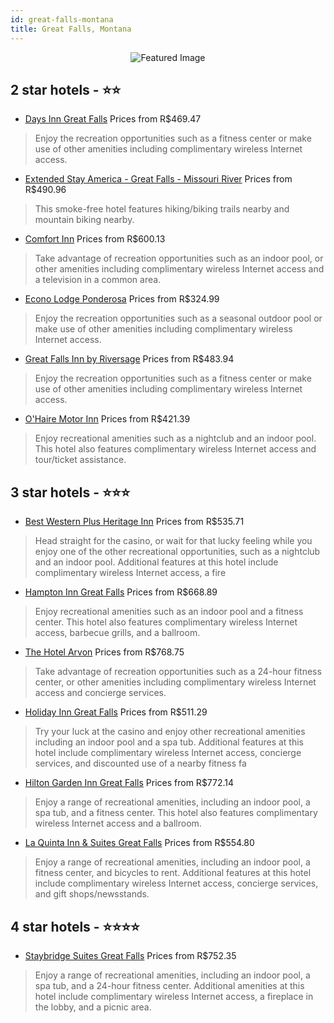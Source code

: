 ```yaml
---
id: great-falls-montana
title: Great Falls, Montana
---
```


<center><img src="https://i.travelapi.com/hotels/1000000/10000/400/303/8441b2c1_z.jpg" alt="Featured Image" /></center>


##  2 star hotels - ⭐️⭐️

-    [Days Inn Great Falls](https://us.hurb.com/br/hotels/great-falls/days-inn-great-falls-JNP-JP148261?cmp=18055) Prices from R$469.47
   > Enjoy the recreation opportunities such as a fitness center or make use of other amenities including complimentary wireless Internet access.
-    [Extended Stay America - Great Falls - Missouri River](https://us.hurb.com/br/hotels/great-falls/extended-stay-america-great-falls-missouri-river-JNP-JP616679?cmp=18055) Prices from R$490.96
   > This smoke-free hotel features hiking/biking trails nearby and mountain biking nearby.
-    [Comfort Inn](https://us.hurb.com/br/hotels/great-falls/comfort-inn-JNP-JP316681?cmp=18055) Prices from R$600.13
   > Take advantage of recreation opportunities such as an indoor pool, or other amenities including complimentary wireless Internet access and a television in a common area.
-    [Econo Lodge Ponderosa](https://us.hurb.com/br/hotels/great-falls/econo-lodge-ponderosa-JNP-JP022908?cmp=18055) Prices from R$324.99
   > Enjoy the recreation opportunities such as a seasonal outdoor pool or make use of other amenities including complimentary wireless Internet access.
-    [Great Falls Inn by Riversage](https://us.hurb.com/br/hotels/great-falls/great-falls-inn-by-riversage-JNP-JP919831?cmp=18055) Prices from R$483.94
   > Enjoy the recreation opportunities such as a fitness center or make use of other amenities including complimentary wireless Internet access.
-    [O'Haire Motor Inn](https://us.hurb.com/br/hotels/great-falls/o-haire-motor-inn-JNP-JP188217?cmp=18055) Prices from R$421.39
   > Enjoy recreational amenities such as a nightclub and an indoor pool. This hotel also features complimentary wireless Internet access and tour/ticket assistance.

##  3 star hotels - ⭐️⭐️⭐️

-    [Best Western Plus Heritage Inn](https://us.hurb.com/br/hotels/great-falls/best-western-plus-heritage-inn-JNP-JP257451?cmp=18055) Prices from R$535.71
   > Head straight for the casino, or wait for that lucky feeling while you enjoy one of the other recreational opportunities, such as a nightclub and an indoor pool. Additional features at this hotel include complimentary wireless Internet access, a fire
-    [Hampton Inn Great Falls](https://us.hurb.com/br/hotels/great-falls/hampton-inn-great-falls-JNP-JP022910?cmp=18055) Prices from R$668.89
   > Enjoy recreational amenities such as an indoor pool and a fitness center. This hotel also features complimentary wireless Internet access, barbecue grills, and a ballroom.
-    [The Hotel Arvon](https://us.hurb.com/br/hotels/great-falls/the-hotel-arvon-JNP-JP259085?cmp=18055) Prices from R$768.75
   > Take advantage of recreation opportunities such as a 24-hour fitness center, or other amenities including complimentary wireless Internet access and concierge services.
-    [Holiday Inn Great Falls](https://us.hurb.com/br/hotels/great-falls/holiday-inn-great-falls-JNP-JP972427?cmp=18055) Prices from R$511.29
   > Try your luck at the casino and enjoy other recreational amenities including an indoor pool and a spa tub. Additional features at this hotel include complimentary wireless Internet access, concierge services, and discounted use of a nearby fitness fa
-    [Hilton Garden Inn Great Falls](https://us.hurb.com/br/hotels/great-falls/hilton-garden-inn-great-falls-JNP-JP022911?cmp=18055) Prices from R$772.14
   > Enjoy a range of recreational amenities, including an indoor pool, a spa tub, and a fitness center. This hotel also features complimentary wireless Internet access and a ballroom.
-    [La Quinta Inn & Suites Great Falls](https://us.hurb.com/br/hotels/great-falls/la-quinta-inn-suites-great-falls-JNP-JP850309?cmp=18055) Prices from R$554.80
   > Enjoy a range of recreational amenities, including an indoor pool, a fitness center, and bicycles to rent. Additional features at this hotel include complimentary wireless Internet access, concierge services, and gift shops/newsstands.

##  4 star hotels - ⭐️⭐️⭐️⭐️

-    [Staybridge Suites Great Falls](https://us.hurb.com/br/hotels/great-falls/staybridge-suites-great-falls-JNP-JP073127?cmp=18055) Prices from R$752.35
   > Enjoy a range of recreational amenities, including an indoor pool, a spa tub, and a 24-hour fitness center. Additional amenities at this hotel include complimentary wireless Internet access, a fireplace in the lobby, and a picnic area.
